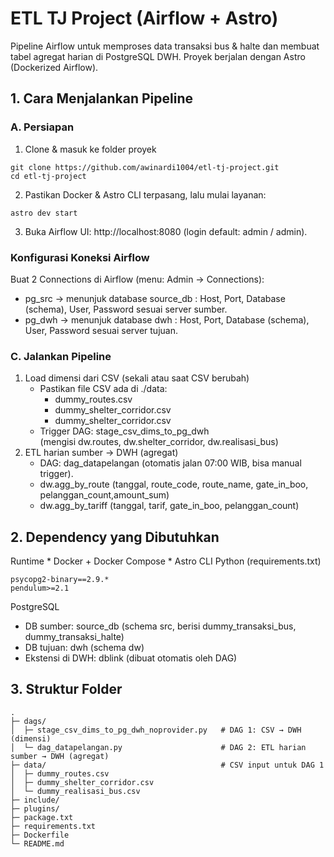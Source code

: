 # ETL TJ Project (Airflow + Astro)
Pipeline Airflow untuk memproses data transaksi bus & halte dan membuat tabel agregat harian di PostgreSQL DWH. Proyek berjalan dengan Astro (Dockerized Airflow).

## 1. Cara Menjalankan Pipeline
### A. Persiapan
1. Clone & masuk ke folder proyek
```
git clone https://github.com/awinardi1004/etl-tj-project.git
cd etl-tj-project
```

2. Pastikan Docker & Astro CLI terpasang, lalu mulai layanan:
```
astro dev start
```

3. Buka Airflow UI: http://localhost:8080 (login default: admin / admin).

### Konfigurasi Koneksi Airflow
Buat 2 Connections di Airflow (menu: Admin → Connections):
* pg_src → menunjuk database source_db : Host, Port, Database (schema), User, Password sesuai server sumber.
* pg_dwh → menunjuk database dwh : Host, Port, Database (schema), User, Password sesuai server tujuan.

### C. Jalankan Pipeline
1. Load dimensi dari CSV (sekali atau saat CSV berubah)
    * Pastikan file CSV ada di ./data:
        * dummy_routes.csv
        * dummy_shelter_corridor.csv
        * dummy_shelter_corridor.csv
    * Trigger DAG: stage_csv_dims_to_pg_dwh <br>
    (mengisi dw.routes, dw.shelter_corridor, dw.realisasi_bus)
2. ETL harian sumber → DWH (agregat)
    * DAG: dag_datapelangan (otomatis jalan 07:00 WIB, bisa manual trigger).
    * dw.agg_by_route (tanggal, route_code, route_name, gate_in_boo, pelanggan_count,amount_sum)
    * dw.agg_by_tariff (tanggal, tarif, gate_in_boo, pelanggan_count)
## 2. Dependency yang Dibutuhkan
Runtime
    * Docker + Docker Compose
    * Astro CLI
Python (requirements.txt)
```
psycopg2-binary==2.9.*
pendulum>=2.1
```
PostgreSQL
* DB sumber: source_db (schema src, berisi dummy_transaksi_bus, dummy_transaksi_halte)
* DB tujuan: dwh (schema dw)
* Ekstensi di DWH: dblink (dibuat otomatis oleh DAG)

## 3. Struktur Folder
```
.
├─ dags/
│  ├─ stage_csv_dims_to_pg_dwh_noprovider.py   # DAG 1: CSV → DWH (dimensi)
│  └─ dag_datapelangan.py                      # DAG 2: ETL harian sumber → DWH (agregat)
├─ data/                                       # CSV input untuk DAG 1
│  ├─ dummy_routes.csv
│  ├─ dummy_shelter_corridor.csv
│  └─ dummy_realisasi_bus.csv
├─ include/                                    
├─ plugins/
├─ package.txt                                
├─ requirements.txt
├─ Dockerfile
└─ README.md
```